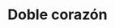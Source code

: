---
title: Doble corazón
date: 
draft: false

# descripcion
description : Corazón doble fino

materials: Plata 925

color: Plateado

dimensions: 2cm

code: 01-01-0044

type: "Aros"

categories: []

price: $1.080,00

# Images
# first image will be shown in the product page
images:
  # - image: "images/path_to_image"
  # La ubicacion de las imagenes es imagenes/Aros/Aros.Colgantes/01-01-0044-doble-corazon
  - image: "./images/aros/colgantes/01-01-0044-corazon-doble-fino_a.jpeg"
  - image: "./images/aros/colgantes/01-01-0044-corazon-doble-fino_b.jpeg"
---